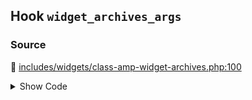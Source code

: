 ## Hook `widget_archives_args`

### Source

:link: [includes/widgets/class-amp-widget-archives.php:100](../../includes/widgets/class-amp-widget-archives.php#L100-L106)

<details>
<summary>Show Code</summary>

```php
apply_filters(
	'widget_archives_args',
	[
		'type'            => 'monthly',
		'show_post_count' => $c,
	]
)
```

</details>
